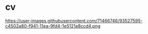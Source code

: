 # cv
https://user-images.githubusercontent.com/71466746/93527595-c4502a80-f941-11ea-9fd4-1e5121a8ccd4.png
